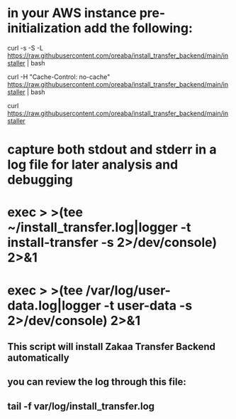 

# in your AWS instance pre-initialization add the following:
curl -s -S -L https://raw.githubusercontent.com/oreaba/install_transfer_backend/main/installer | bash

curl -H "Cache-Control: no-cache" https://raw.githubusercontent.com/oreaba/install_transfer_backend/main/installer | bash

curl https://raw.githubusercontent.com/oreaba/install_transfer_backend/main/installer
# capture both stdout and stderr in a log file for later analysis and debugging
# exec > >(tee ~/install_transfer.log|logger -t install-transfer -s 2>/dev/console) 2>&1
# exec > >(tee /var/log/user-data.log|logger -t user-data -s 2>/dev/console) 2>&1



## This script will install Zakaa Transfer Backend automatically
## you can review the log through this file:
## tail -f var/log/install_transfer.log
